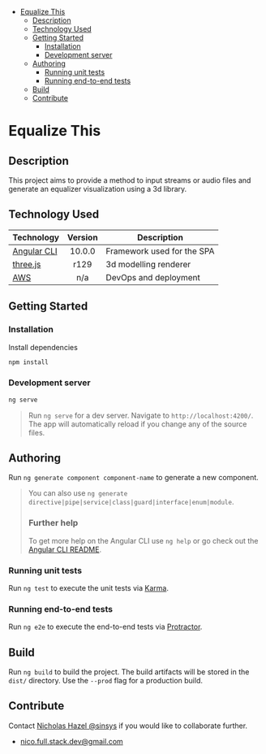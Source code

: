- [Equalize This](#equalize-this)
  - [Description](#description)
  - [Technology Used](#technology-used)
  - [Getting Started](#getting-started)
    - [Installation](#installation)
    - [Development server](#development-server)
  - [Authoring](#authoring)
    - [Running unit tests](#running-unit-tests)
    - [Running end-to-end tests](#running-end-to-end-tests)
  - [Build](#build)
  - [Contribute](#contribute)

# Equalize This
## Description

This project aims to provide a method to input streams or audio files and generate an equalizer visualization using a 3d library.

## Technology Used

| Technology | Version | Description                |
|------------|:-------:|----------------------------|
| [Angular CLI](https://github.com/angular/angular-cli)   | 10.0.0 | Framework used for the SPA |
| [three.js](https://threejs.org/)                        | r129   | 3d modelling renderer      |
| [AWS](https://aws.amazon.com/)                          | n/a     | DevOps and deployment      |

## Getting Started
### Installation

Install dependencies
```bash
npm install
```
### Development server
```bash
ng serve
```
> Run `ng serve` for a dev server. Navigate to `http://localhost:4200/`. The app will automatically reload if you change any of the source files.

## Authoring

Run `ng generate component component-name` to generate a new component.

> You can also use `ng generate directive|pipe|service|class|guard|interface|enum|module`.
> ### Further help
> To get more help on the Angular CLI use `ng help` or go check out the [Angular CLI README](https://github.com/angular/angular-cli/blob/master/README.md).  

### Running unit tests

Run `ng test` to execute the unit tests via [Karma](https://karma-runner.github.io).

### Running end-to-end tests

Run `ng e2e` to execute the end-to-end tests via [Protractor](http://www.protractortest.org/).

## Build

Run `ng build` to build the project. The build artifacts will be stored in the `dist/` directory. Use the `--prod` flag for a production build.

## Contribute

Contact [Nicholas Hazel @sinsys](https://github.com/sinsys) if you would like to collaborate further.
 - [nico.full.stack.dev@gmail.com](mailto:nico.full.stack.dev@gmail.com)